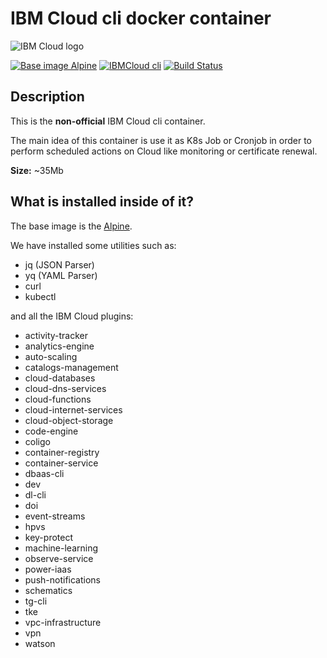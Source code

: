# IBM Cloud cli docker container

![IBM Cloud logo](https://luo3ms4tlu-flywheel.netdna-ssl.com/wp-content/uploads/2019/03/company-ibmcloud.png)

[![Base image Alpine](https://img.shields.io/badge/Base%20image-Alpine-brightgreen)](https://hub.docker.com/_/alpine)
[![IBMCloud cli](https://img.shields.io/badge/IBM%20Cloud-cli-blue)](https://cloud.ibm.com)
[![Build Status](https://travis-ci.org/mlsmrc/ibmcloudcli_container.svg?branch=master)](https://travis-ci.org/mlsmrc/ibmcloudcli_container)

## Description
This is the **non-official** IBM Cloud cli container.

The main idea of this container is use it as K8s Job or Cronjob in order to perform scheduled actions on Cloud like monitoring or certificate renewal.

**Size:** ~35Mb

## What is installed inside of it?

The base image is the [Alpine](https://hub.docker.com/_/alpine).

We have installed some utilities such as:

- jq (JSON Parser)
- yq (YAML Parser)
- curl
- kubectl

and all the IBM Cloud plugins:

- activity-tracker
- analytics-engine
- auto-scaling
- catalogs-management
- cloud-databases
- cloud-dns-services
- cloud-functions
- cloud-internet-services
- cloud-object-storage
- code-engine
- coligo
- container-registry
- container-service
- dbaas-cli
- dev
- dl-cli
- doi
- event-streams
- hpvs
- key-protect
- machine-learning
- observe-service
- power-iaas
- push-notifications
- schematics
- tg-cli
- tke
- vpc-infrastructure
- vpn
- watson
